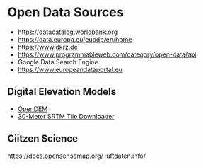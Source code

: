 # Open Data Sources

* https://datacatalog.worldbank.org
* https://data.europa.eu/euodp/en/home
* https://www.dkrz.de
* https://www.programmableweb.com/category/open-data/api
* Google Data Search Engine
* https://www.europeandataportal.eu

## Digital Elevation Models 

* [OpenDEM](https://www.opendem.info/)
* [30-Meter SRTM Tile Downloader](https://dwtkns.com/srtm30m/)

## Ciitzen Science

https://docs.opensensemap.org/
luftdaten.info/
